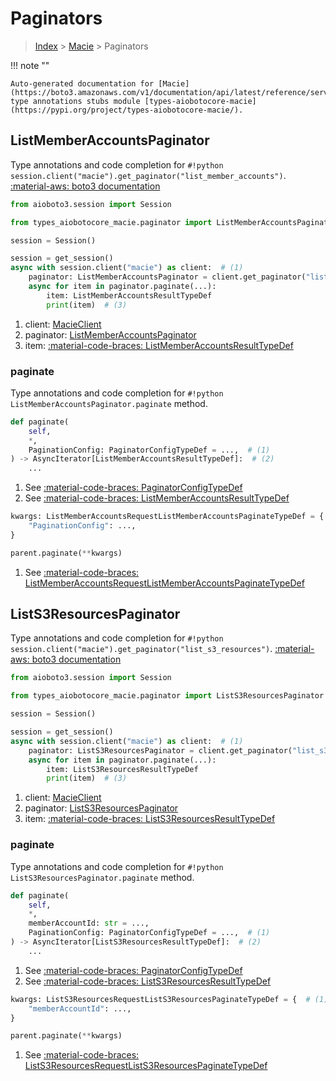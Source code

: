 # Paginators

> [Index](../README.md) > [Macie](./README.md) > Paginators

!!! note ""

    Auto-generated documentation for [Macie](https://boto3.amazonaws.com/v1/documentation/api/latest/reference/services/macie.html#Macie)
    type annotations stubs module [types-aiobotocore-macie](https://pypi.org/project/types-aiobotocore-macie/).

## ListMemberAccountsPaginator

Type annotations and code completion for `#!python session.client("macie").get_paginator("list_member_accounts")`.
[:material-aws: boto3 documentation](https://boto3.amazonaws.com/v1/documentation/api/latest/reference/services/macie.html#Macie.Paginator.ListMemberAccounts)

```python title="Usage example"
from aioboto3.session import Session

from types_aiobotocore_macie.paginator import ListMemberAccountsPaginator

session = Session()

session = get_session()
async with session.client("macie") as client:  # (1)
    paginator: ListMemberAccountsPaginator = client.get_paginator("list_member_accounts")  # (2)
    async for item in paginator.paginate(...):
        item: ListMemberAccountsResultTypeDef
        print(item)  # (3)
```

1. client: [MacieClient](./client.md)
2. paginator: [ListMemberAccountsPaginator](./paginators.md#listmemberaccountspaginator)
3. item: [:material-code-braces: ListMemberAccountsResultTypeDef](./type_defs.md#listmemberaccountsresulttypedef) 


### paginate

Type annotations and code completion for `#!python ListMemberAccountsPaginator.paginate` method.

```python title="Method definition"
def paginate(
    self,
    *,
    PaginationConfig: PaginatorConfigTypeDef = ...,  # (1)
) -> AsyncIterator[ListMemberAccountsResultTypeDef]:  # (2)
    ...
```

1. See [:material-code-braces: PaginatorConfigTypeDef](./type_defs.md#paginatorconfigtypedef) 
2. See [:material-code-braces: ListMemberAccountsResultTypeDef](./type_defs.md#listmemberaccountsresulttypedef) 


```python title="Usage example with kwargs"
kwargs: ListMemberAccountsRequestListMemberAccountsPaginateTypeDef = {  # (1)
    "PaginationConfig": ...,
}

parent.paginate(**kwargs)
```

1. See [:material-code-braces: ListMemberAccountsRequestListMemberAccountsPaginateTypeDef](./type_defs.md#listmemberaccountsrequestlistmemberaccountspaginatetypedef) 
## ListS3ResourcesPaginator

Type annotations and code completion for `#!python session.client("macie").get_paginator("list_s3_resources")`.
[:material-aws: boto3 documentation](https://boto3.amazonaws.com/v1/documentation/api/latest/reference/services/macie.html#Macie.Paginator.ListS3Resources)

```python title="Usage example"
from aioboto3.session import Session

from types_aiobotocore_macie.paginator import ListS3ResourcesPaginator

session = Session()

session = get_session()
async with session.client("macie") as client:  # (1)
    paginator: ListS3ResourcesPaginator = client.get_paginator("list_s3_resources")  # (2)
    async for item in paginator.paginate(...):
        item: ListS3ResourcesResultTypeDef
        print(item)  # (3)
```

1. client: [MacieClient](./client.md)
2. paginator: [ListS3ResourcesPaginator](./paginators.md#lists3resourcespaginator)
3. item: [:material-code-braces: ListS3ResourcesResultTypeDef](./type_defs.md#lists3resourcesresulttypedef) 


### paginate

Type annotations and code completion for `#!python ListS3ResourcesPaginator.paginate` method.

```python title="Method definition"
def paginate(
    self,
    *,
    memberAccountId: str = ...,
    PaginationConfig: PaginatorConfigTypeDef = ...,  # (1)
) -> AsyncIterator[ListS3ResourcesResultTypeDef]:  # (2)
    ...
```

1. See [:material-code-braces: PaginatorConfigTypeDef](./type_defs.md#paginatorconfigtypedef) 
2. See [:material-code-braces: ListS3ResourcesResultTypeDef](./type_defs.md#lists3resourcesresulttypedef) 


```python title="Usage example with kwargs"
kwargs: ListS3ResourcesRequestListS3ResourcesPaginateTypeDef = {  # (1)
    "memberAccountId": ...,
}

parent.paginate(**kwargs)
```

1. See [:material-code-braces: ListS3ResourcesRequestListS3ResourcesPaginateTypeDef](./type_defs.md#lists3resourcesrequestlists3resourcespaginatetypedef) 
